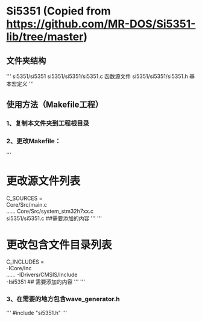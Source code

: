 # Si5351 (Copied from https://github.com/MR-DOS/Si5351-lib/tree/master)

## 文件夹结构
'''
si5351/si5351
si5351/si5351/si5351.c    函数源文件
si5351/si5351/si5351.h    基本宏定义
'''


## 使用方法（Makefile工程）
### 1、复制本文件夹到工程根目录
### 2、更改Makefile：
'''
# 更改源文件列表
C_SOURCES =  \
Core/Src/main.c \
......
Core/Src/system_stm32h7xx.c \
si5351/si5351.c ##需要添加的内容
'''
'''
# 更改包含文件目录列表
C_INCLUDES =  \
-ICore/Inc \
......
-IDrivers/CMSIS/Include \
-Isi5351 ## 需要添加的内容
'''
'''

### 3、在需要的地方包含wave_generator.h
'''
#include "si5351.h"
'''